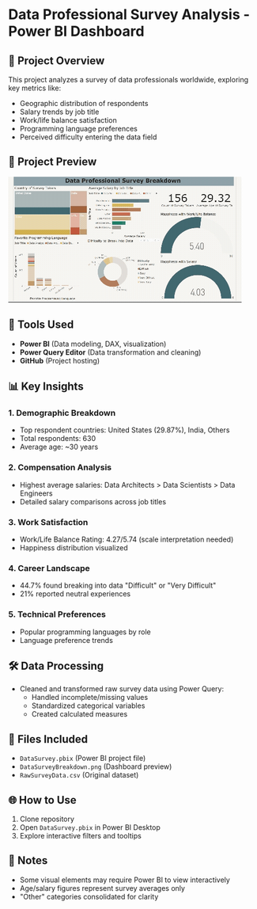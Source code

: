 # Data Professional Survey Analysis - Power BI Dashboard

## 📌 Project Overview
This project analyzes a survey of data professionals worldwide, exploring key metrics like:
- Geographic distribution of respondents
- Salary trends by job title
- Work/life balance satisfaction
- Programming language preferences
- Perceived difficulty entering the data field

## 🎥 Project Preview
![Dashboard Demo](https://github.com/hadywk/Data-Survey-Breakdown/blob/main/Datagif.gif)
## 🔧 Tools Used
- **Power BI** (Data modeling, DAX, visualization)
- **Power Query Editor** (Data transformation and cleaning)
- **GitHub** (Project hosting)

## 📊 Key Insights
### 1. Demographic Breakdown
- Top respondent countries: United States (29.87%), India, Others
- Total respondents: 630
- Average age: ~30 years

### 2. Compensation Analysis
- Highest average salaries: Data Architects > Data Scientists > Data Engineers
- Detailed salary comparisons across job titles

### 3. Work Satisfaction
- Work/Life Balance Rating: 4.27/5.74 (scale interpretation needed)
- Happiness distribution visualized

### 4. Career Landscape
- 44.7% found breaking into data "Difficult" or "Very Difficult"
- 21% reported neutral experiences

### 5. Technical Preferences
- Popular programming languages by role
- Language preference trends

## 🛠️ Data Processing
- Cleaned and transformed raw survey data using Power Query:
  - Handled incomplete/missing values
  - Standardized categorical variables
  - Created calculated measures

## 📂 Files Included
- `DataSurvey.pbix` (Power BI project file)
- `DataSurveyBreakdown.png` (Dashboard preview)
- `RawSurveyData.csv` (Original dataset)

## 🌐 How to Use
1. Clone repository
2. Open `DataSurvey.pbix` in Power BI Desktop
3. Explore interactive filters and tooltips


## 📝 Notes
- Some visual elements may require Power BI to view interactively
- Age/salary figures represent survey averages only
- "Other" categories consolidated for clarity

